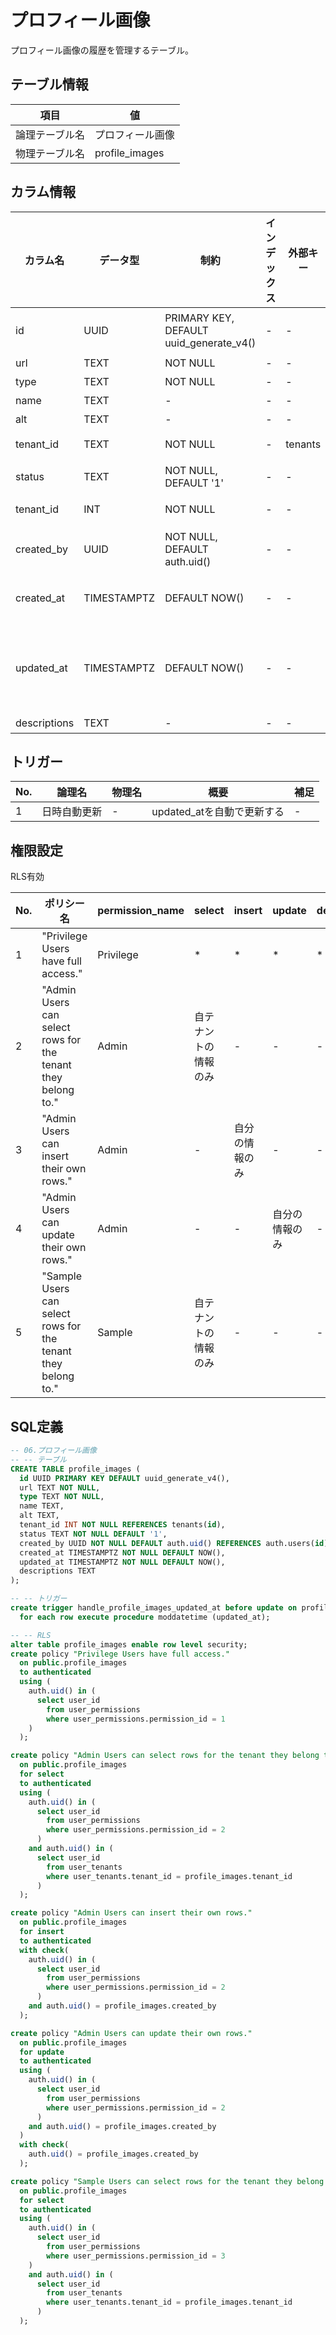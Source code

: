 # プロフィール画像

プロフィール画像の履歴を管理するテーブル。

## テーブル情報

| 項目 | 値 |
|---|---|
| 論理テーブル名 | プロフィール画像 |
| 物理テーブル名 | profile_images |

## カラム情報

| カラム名 | データ型 | 制約 | インデックス | 外部キー | 説明 |
|------|------|------|------|------|------|
| id | UUID | PRIMARY KEY, DEFAULT uuid_generate_v4() | - | - | プロフィール画像ID |
| url | TEXT | NOT NULL | - | - | 画像URL |
| type | TEXT | NOT NULL | - | - | 画像形式 |
| name | TEXT | - | - | - | 画像名 |
| alt | TEXT | - | - | - | 画像説明 |
| tenant_id | TEXT | NOT NULL | - | tenants | テナントID |
| status | TEXT | NOT NULL, DEFAULT '1' | - | - | 0: 無効<br>1: 有効 |
| tenant_id | INT | NOT NULL | - | - | テナントID |
| created_by | UUID | NOT NULL, DEFAULT auth.uid() | - | - | レコードの作成ユーザ |
| created_at | TIMESTAMPTZ | DEFAULT NOW() | - | - | レコードの作成日時 |
| updated_at | TIMESTAMPTZ | DEFAULT NOW() | - | - | レコードの更新日時<br>TRIGGERによる自動更新 |
| descriptions | TEXT | - | - | - | 補足 |

## トリガー

| No. | 論理名 | 物理名 | 概要 | 補足 |
|----|---|---|---|---|
| 1 | 日時自動更新 | - | updated_atを自動で更新する | - |

## 権限設定

RLS有効

| No. | ポリシー名 | permission_name | select | insert | update | delete |
|---|---|---|---|---|---|---|
| 1 | "Privilege Users have full access." | Privilege | * | * | * | * |
| 2 | "Admin Users can select rows for the tenant they belong to." | Admin | 自テナントの情報のみ | - | - | - |
| 3 | "Admin Users can insert their own rows." | Admin | - | 自分の情報のみ | - | - |
| 4 | "Admin Users can update their own rows." | Admin | - | - | 自分の情報のみ | - |
| 5 | "Sample Users can select rows for the tenant they belong to." | Sample | 自テナントの情報のみ | - | - | - |


## SQL定義

```sql
-- 06.プロフィール画像
-- -- テーブル
CREATE TABLE profile_images (
  id UUID PRIMARY KEY DEFAULT uuid_generate_v4(),
  url TEXT NOT NULL,
  type TEXT NOT NULL,
  name TEXT,
  alt TEXT,
  tenant_id INT NOT NULL REFERENCES tenants(id),
  status TEXT NOT NULL DEFAULT '1',
  created_by UUID NOT NULL DEFAULT auth.uid() REFERENCES auth.users(id),
  created_at TIMESTAMPTZ NOT NULL DEFAULT NOW(),
  updated_at TIMESTAMPTZ NOT NULL DEFAULT NOW(),
  descriptions TEXT
);

-- -- トリガー
create trigger handle_profile_images_updated_at before update on profile_images
  for each row execute procedure moddatetime (updated_at);

-- -- RLS
alter table profile_images enable row level security;
create policy "Privilege Users have full access."
  on public.profile_images
  to authenticated
  using (
    auth.uid() in (
      select user_id
        from user_permissions
        where user_permissions.permission_id = 1
    )
  );

create policy "Admin Users can select rows for the tenant they belong to."
  on public.profile_images
  for select
  to authenticated
  using (
    auth.uid() in (
      select user_id
        from user_permissions
        where user_permissions.permission_id = 2
      )
    and auth.uid() in (
      select user_id
        from user_tenants
        where user_tenants.tenant_id = profile_images.tenant_id
      )
  );

create policy "Admin Users can insert their own rows."
  on public.profile_images
  for insert
  to authenticated
  with check(
    auth.uid() in (
      select user_id
        from user_permissions
        where user_permissions.permission_id = 2
      )
    and auth.uid() = profile_images.created_by
  );

create policy "Admin Users can update their own rows."
  on public.profile_images
  for update
  to authenticated
  using (
    auth.uid() in (
      select user_id
        from user_permissions
        where user_permissions.permission_id = 2
      )
    and auth.uid() = profile_images.created_by
  )
  with check(
    auth.uid() = profile_images.created_by
  );

create policy "Sample Users can select rows for the tenant they belong to."
  on public.profile_images
  for select
  to authenticated
  using (
    auth.uid() in (
      select user_id
        from user_permissions
        where user_permissions.permission_id = 3
    )
    and auth.uid() in (
      select user_id
        from user_tenants
        where user_tenants.tenant_id = profile_images.tenant_id
      )
  );

```


